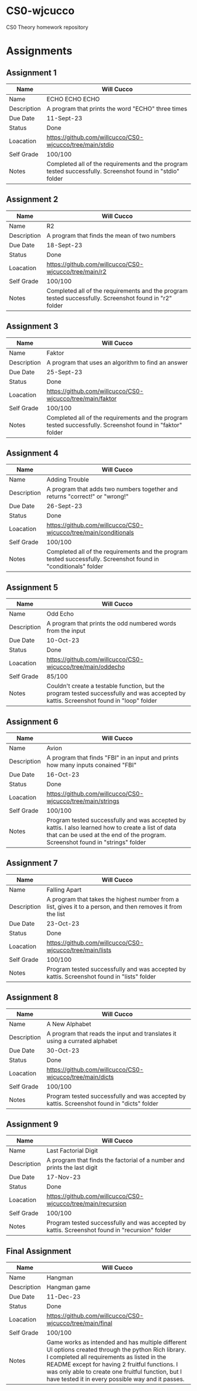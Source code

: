 # CS0-wjcucco
CS0 Theory homework repository

# Assignments

## Assignment 1

| Name | Will Cucco |
| --- | --- |
| Name | ECHO ECHO ECHO |
| Description | A program that prints the word "ECHO" three times |
| Due Date | 11-Sept-23 |
| Status | Done |
| Loacation | https://github.com/willcucco/CS0-wjcucco/tree/main/stdio |
| Self Grade | 100/100 |
| Notes | Completed all of the requirements and the program tested successfully. Screenshot found in "stdio" folder |


## Assignment 2

| Name | Will Cucco |
| --- | --- |
| Name | R2 |
| Description | A program that finds the mean of two numbers |
| Due Date | 18-Sept-23 |
| Status | Done |
| Loacation | https://github.com/willcucco/CS0-wjcucco/tree/main/r2 |
| Self Grade | 100/100 |
| Notes | Completed all of the requirements and the program tested successfully. Screenshot found in "r2" folder |


## Assignment 3

| Name | Will Cucco |
| --- | --- |
| Name | Faktor |
| Description | A program that uses an algorithm to find an answer |
| Due Date | 25-Sept-23 |
| Status | Done |
| Loacation | https://github.com/willcucco/CS0-wjcucco/tree/main/faktor |
| Self Grade | 100/100 |
| Notes | Completed all of the requirements and the program tested successfully. Screenshot found in "faktor" folder |


## Assignment 4

| Name | Will Cucco |
| --- | --- |
| Name | Adding Trouble |
| Description | A program that adds two numbers together and returns "correct!" or "wrong!" |
| Due Date | 26-Sept-23 |
| Status | Done |
| Loacation | https://github.com/willcucco/CS0-wjcucco/tree/main/conditionals |
| Self Grade | 100/100 |
| Notes | Completed all of the requirements and the program tested successfully. Screenshot found in "conditionals" folder |


## Assignment 5

| Name | Will Cucco |
| --- | --- |
| Name | Odd Echo |
| Description | A program that prints the odd numbered words from the input |
| Due Date | 10-Oct-23 |
| Status | Done |
| Loacation | https://github.com/willcucco/CS0-wjcucco/tree/main/oddecho |
| Self Grade | 85/100 |
| Notes | Couldn't create a testable function, but the program tested successfully and was accepted by kattis. Screenshot found in "loop" folder |


## Assignment 6

| Name | Will Cucco |
| --- | --- |
| Name | Avion |
| Description | A program that finds "FBI" in an input and prints how many inputs conained "FBI" |
| Due Date | 16-Oct-23 |
| Status | Done |
| Loacation | https://github.com/willcucco/CS0-wjcucco/tree/main/strings |
| Self Grade | 100/100 |
| Notes | Program tested successfully and was accepted by kattis. I also learned how to create a list of data that can be used at the end of the program. Screenshot found in "strings" folder |


## Assignment 7

| Name | Will Cucco |
| --- | --- |
| Name | Falling Apart |
| Description | A program that takes the highest number from a list, gives it to a person, and then removes it from the list |
| Due Date | 23-Oct-23 |
| Status | Done |
| Loacation | https://github.com/willcucco/CS0-wjcucco/tree/main/lists |
| Self Grade | 100/100 |
| Notes | Program tested successfully and was accepted by kattis. Screenshot found in "lists" folder |


## Assignment 8

| Name | Will Cucco |
| --- | --- |
| Name | A New Alphabet |
| Description | A program that reads the input and translates it using a currated alphabet |
| Due Date | 30-Oct-23 |
| Status | Done |
| Loacation | https://github.com/willcucco/CS0-wjcucco/tree/main/dicts |
| Self Grade | 100/100 |
| Notes | Program tested successfully and was accepted by kattis. Screenshot found in "dicts" folder |


## Assignment 9

| Name | Will Cucco |
| --- | --- |
| Name | Last Factorial Digit |
| Description | A program that finds the factorial of a number and prints the last digit |
| Due Date | 17-Nov-23 |
| Status | Done |
| Loacation | https://github.com/willcucco/CS0-wjcucco/tree/main/recursion |
| Self Grade | 100/100 |
| Notes | Program tested successfully and was accepted by kattis. Screenshot found in "recursion" folder |


## Final Assignment

| Name | Will Cucco |
| --- | --- |
| Name | Hangman |
| Description | Hangman game |
| Due Date | 11-Dec-23 |
| Status | Done |
| Loacation | https://github.com/willcucco/CS0-wjcucco/tree/main/final |
| Self Grade | 100/100 |
| Notes | Game works as intended and has multiple different UI options created through the python Rich library. I completed all requirements as listed in the README except for having 2 fruitful functions. I was only able to create one fruitful function, but I have tested it in every possible way and it passes. |